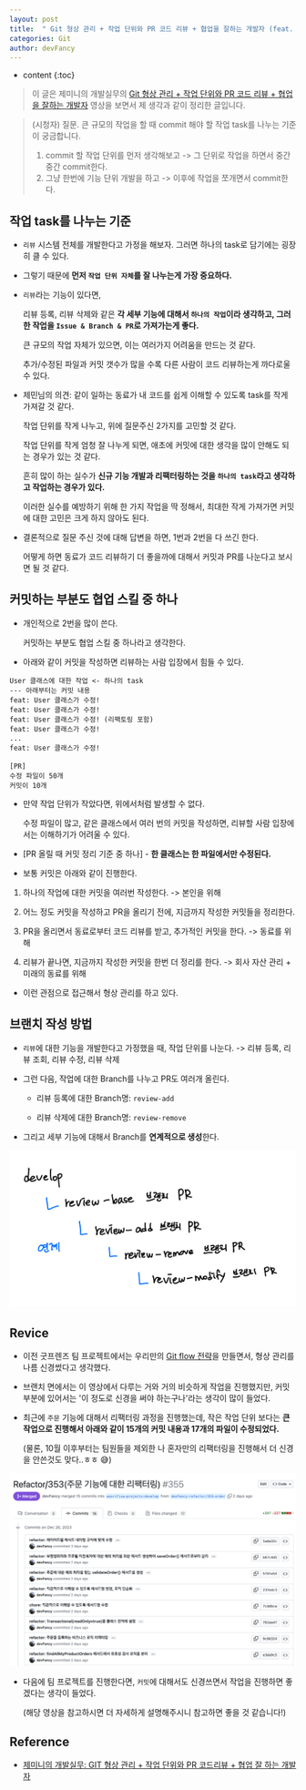```yaml
---
layout: post
title:  " Git 형상 관리 + 작업 단위와 PR 코드 리뷰 + 협업을 잘하는 개발자 (feat. 제미니의 개발실무) "
categories: Git
author: devFancy
---
```

* content
{:toc}

> 이 글은 제미니의 개발실무의 [Git 형상 관리 + 작업 단위와 PR 코드 리뷰 + 협업을 잘하는 개발자](https://www.youtube.com/watch?v=su-rtXzThjE) 영상을 보면서 제 생각과 같이 정리한 글입니다.

> (시청자) 질문. 큰 규모의 작업을 할 때 commit 해야 할 작업 task를 나누는 기준이 궁금합니다.
> 
> 1. commit 할 작업 단위를 먼저 생각해보고 -> 그 단위로 작업을 하면서 중간중간 commit한다.
> 2. 그냥 한번에 기능 단위 개발을 하고 -> 이후에 작업을 쪼개면서 commit한다.

## 작업 task를 나누는 기준

* `리뷰` 시스템 전체를 개발한다고 가정을 해보자. 그러면 하나의 task로 담기에는 굉장히 클 수 있다.

* 그렇기 때문에 **먼저 `작업 단위 자체`를 잘 나누는게 가장 중요하다.**

* `리뷰`라는 기능이 있다면, 

    리뷰 등록, 리뷰 삭제와 같은 **각 세부 기능에 대해서 `하나의 작업`이라 생각하고, 그러한 작업을 `Issue & Branch & PR`로 가져가는게 좋다.**

    큰 규모의 작업 자체가 있으면, 이는 여러가지 어려움을 만드는 것 같다.

    추가/수정된 파일과 커밋 갯수가 많을 수록 다른 사람이 코드 리뷰하는게 까다로울 수 있다.

* 제민님의 의견: 같이 일하는 동료가 내 코드를 쉽게 이해할 수 있도록 task를 작게 가져갈 것 같다.

    작업 단위를 작게 나누고, 위에 질문주신 2가지를 고민할 것 같다.

    작업 단위를 작게 엄청 잘 나누게 되면, 애초에 커밋에 대한 생각을 많이 안해도 되는 경우가 있는 것 같다.

    흔히 많이 하는 실수가 **신규 기능 개발과 리팩터링하는 것을 `하나의 task`라고 생각하고 작업하는 경우가 있다.**

    이러한 실수를 예방하기 위해 한 가지 작업을 딱 정해서, 최대한 작게 가져가면 커밋에 대한 고민은 크게 하지 않아도 된다.

* 결론적으로 질문 주신 것에 대해 답변을 하면, 1번과 2번을 다 쓰긴 한다.

    어떻게 하면 동료가 코드 리뷰하기 더 좋을까에 대해서 커밋과 PR를 나눈다고 보시면 될 것 같다.

## 커밋하는 부분도 협업 스킬 중 하나

* 개인적으로 2번을 많이 쓴다.

    커밋하는 부분도 협업 스킬 중 하나라고 생각한다.

* 아래와 같이 커밋을 작성하면 리뷰하는 사람 입장에서 힘들 수 있다.

```
User 클래스에 대한 작업 <- 하나의 task
--- 아래부터는 커밋 내용
feat: User 클래스가 수정!
feat: User 클래스가 수정!
feat: User 클래스가 수정! (리팩토링 포함)
feat: User 클래스가 수정!
...
feat: User 클래스가 수정!

[PR]
수정 파일이 50개
커밋이 10개
```

* 만약 작업 단위가 작았다면, 위에서처럼 발생할 수 없다.

    수정 파일이 많고, 같은 클래스에서 여러 번의 커밋을 작성하면, 리뷰할 사람 입장에서는 이해하기가 어려울 수 있다.

* [PR 올릴 때 커밋 정리 기준 중 하나] - **한 클래스는 한 파일에서만 수정된다.**

* 보통 커밋은 아래와 같이 진행한다.

1. 하나의 작업에 대한 커밋을 여러번 작성한다. -> 본인을 위해

2. 어느 정도 커밋을 작성하고 PR을 올리기 전에, 지금까지 작성한 커밋들을 정리한다.

3. PR을 올리면서 동료로부터 코드 리뷰를 받고, 추가적인 커밋을 한다. -> 동료를 위해

4. 리뷰가 끝나면, 지금까지 작성한 커밋을 한번 더 정리를 한다. -> 회사 자산 관리 + 미래의 동료를 위해

* 이런 관점으로 접근해서 형상 관리를 하고 있다.

## 브랜치 작성 방법

* `리뷰`에 대한 기능을 개발한다고 가정했을 때, 작업 단위를 나눈다. -> 리뷰 등록, 리뷰 조회, 리뷰 수정, 리뷰 삭제

* 그런 다음, 작업에 대한 Branch를 나누고 PR도 여러개 올린다.

  * 리뷰 등록에 대한 Branch명: `review-add`

  * 리뷰 삭제에 대한 Branch명: `review-remove`

* 그리고 세부 기능에 대해서 Branch를 **연계적으로 생성**한다.

![](/assets/img/git/Git-Version-Control-1.jpeg)

## Revice

* 이전 굿프렌즈 팀 프로젝트에서는 우리만의 [Git flow 전략](https://devfancy.github.io/Goodfriends-Git-flow/)을 만들면서, 형상 관리를 나름 신경썼다고 생각했다.

* 브랜치 면에서는 이 영상에서 다루는 거와 거의 비슷하게 작업을 진행했지만, 커밋 부분에 있어서는 '이 정도로 신경을 써야 하는구나'라는 생각이 많이 들었다.

* 최근에 `주문` 기능에 대해서 리팩터링 과정을 진행했는데, 작은 작업 단위 보다는 **큰 작업으로 진행해서 아래와 같이 15개의 커밋 내용과 17개의 파일이 수정되었다.**

  (물론, 10월 이후부터는 팀원들을 제외한 나 혼자만의 리팩터링을 진행해서 더 신경을 안쓴것도 맞다..ㅎㅎ 😅)

![](/assets/img/git/Git-Version-Control-2.png)

* 다음에 팀 프로젝트를 진행한다면, `커밋`에 대해서도 신경쓰면서 작업을 진행하면 좋겠다는 생각이 들었다.

  (해당 영상을 참고하시면 더 자세하게 설명해주시니 참고하면 좋을 것 같습니다!)

## Reference

- [제미니의 개발실무: GIT 형상 관리 + 작업 단위와 PR 코드리뷰 + 협업 잘 하는 개발자](https://www.youtube.com/watch?v=su-rtXzThjE)